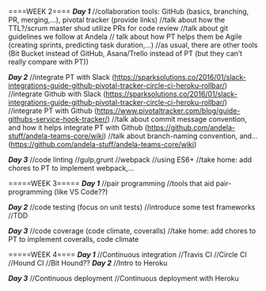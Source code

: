 ====WEEK 2====
_____Day 1_____
//collaboration tools: GitHub (basics, branching, PR, merging,…), pivotal tracker (provide links)
//talk about how the TTL?/scrum master shud utilize PRs for code review
//talk about git guidelines we follow at Andela
// talk about how PT helps them be Agile (creating sprints, predicting task duration,…)
//as usual, there are other tools (Bit Bucket instead of GitHub, Asana/Trello instead of PT (but they can’t really compare with PT))

_____Day 2_____
//integrate PT with Slack (https://sparksolutions.co/2016/01/slack-integrations-guide-github-pivotal-tracker-circle-ci-heroku-rollbar/)
//integrate Github with Slack (https://sparksolutions.co/2016/01/slack-integrations-guide-github-pivotal-tracker-circle-ci-heroku-rollbar/)
//integrate PT with Github (https://www.pivotaltracker.com/blog/guide-githubs-service-hook-tracker/)
//talk about commit message convention, and how it helps integrate PT with Github (https://github.com/andela-stuff/andela-teams-core/wiki)
//talk about branch-naming convention, and...(https://github.com/andela-stuff/andela-teams-core/wiki)

_____Day 3_____
//code linting
//gulp,grunt
//webpack
//using ES6+
//take home: add chores to PT to implement webpack,...

=====WEEK 3=====
_____Day 1_____
//pair programming
//tools that aid pair-programming (like VS Code??)

_____Day 2_____
//code testing (focus on unit tests)
//introduce some test frameworks
//TDD

_____Day 3_____
//code coverage (code climate, coveralls)
//take home: add chores to PT to implement coveralls, code climate

=====WEEK 4====
_____Day 1_____
//Continuous integration
//Travis CI
//Circle CI
//Hound CI
//Bit Hound??
_____Day 2_____
//Intro to Heroku 

_____Day 3_____
//Continuous deployment
//Continuous deployment with Heroku

